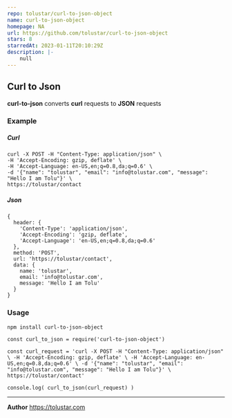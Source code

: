 ```yaml
---
repo: tolustar/curl-to-json-object
name: curl-to-json-object
homepage: NA
url: https://github.com/tolustar/curl-to-json-object
stars: 8
starredAt: 2023-01-11T20:10:29Z
description: |-
    null
---
```


## Curl to Json

**curl-to-json** converts **curl** requests to **JSON** requests

### Example

##### Curl

    curl -X POST -H "Content-Type: application/json" \
    -H 'Accept-Encoding: gzip, deflate' \
    -H 'Accept-Language: en-US,en;q=0.8,da;q=0.6' \
    -d '{"name": "tolustar", "email": "info@tolustar.com", "message": "Hello I am Tolu"}' \
    https://tolustar/contact

##### Json

    {
      header: {
        'Content-Type': 'application/json',
        'Accept-Encoding': 'gzip, deflate',
        'Accept-Language': 'en-US,en;q=0.8,da;q=0.6'
      },
      method: 'POST',
      url: 'https://tolustar/contact',
      data: {
        name: 'tolustar',
        email: 'info@tolustar.com',
        message: 'Hello I am Tolu'
      }
    }

### Usage

```
npm install curl-to-json-object
```

    const curl_to_json = require('curl-to-json-object')

    const curl_request = 'curl -X POST -H "Content-Type: application/json" \ -H 'Accept-Encoding: gzip, deflate' \ -H 'Accept-Language: en-US,en;q=0.8,da;q=0.6' \ -d '{"name": "tolustar", "email": "info@tolustar.com", "message": "Hello I am Tolu"}' \ https://tolustar/contact'

    console.log( curl_to_json(curl_request) )

<hr>

**Author**
https://tolustar.com

